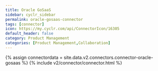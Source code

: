 ```yaml
---
title: Oracle GoSaaS
sidebar: cyclr_sidebar
permalink: oracle-gosaas-connector
tags: [connector]
icon: https://my.cyclr.com/api/ConnectorIcon/16305
default_header: false
category: Product Management
categories: [Product Management,Collaboration]
---
```

{% assign connectordata = site.data.v2.connectors.connector-oracle-gosaas %}
{% include v2/connector/connector.html %}	
